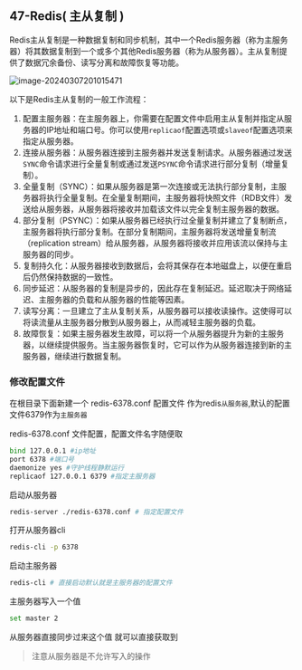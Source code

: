 ## 47-Redis( 主从复制 )

Redis主从复制是一种数据复制和同步机制，其中一个Redis服务器（称为主服务器）将其数据复制到一个或多个其他Redis服务器（称为从服务器）。主从复制提供了数据冗余备份、读写分离和故障恢复等功能。

![image-20240307201015471](https://chen-1320883525.cos.ap-chengdu.myqcloud.com/img/image-20240307201015471.png)

以下是Redis主从复制的一般工作流程：

1. 配置主服务器：在主服务器上，你需要在配置文件中启用主从复制并指定从服务器的IP地址和端口号。你可以使用`replicaof`配置选项或`slaveof`配置选项来指定从服务器。
2. 连接从服务器：从服务器连接到主服务器并发送复制请求。从服务器通过发送`SYNC`命令请求进行全量复制或通过发送`PSYNC`命令请求进行部分复制（增量复制）。
3. 全量复制（SYNC）：如果从服务器是第一次连接或无法执行部分复制，主服务器将执行全量复制。在全量复制期间，主服务器将快照文件（RDB文件）发送给从服务器，从服务器将接收并加载该文件以完全复制主服务器的数据。
4. 部分复制（PSYNC）：如果从服务器已经执行过全量复制并建立了复制断点，主服务器将执行部分复制。在部分复制期间，主服务器将发送增量复制流（replication stream）给从服务器，从服务器将接收并应用该流以保持与主服务器的同步。
5. 复制持久化：从服务器接收到数据后，会将其保存在本地磁盘上，以便在重启后仍然保持数据的一致性。
6. 同步延迟：从服务器的复制是异步的，因此存在复制延迟。延迟取决于网络延迟、主服务器的负载和从服务器的性能等因素。
7. 读写分离：一旦建立了主从复制关系，从服务器可以接收读操作。这使得可以将读流量从主服务器分散到从服务器上，从而减轻主服务器的负载。
8. 故障恢复：如果主服务器发生故障，可以将一个从服务器提升为新的主服务器，以继续提供服务。当主服务器恢复时，它可以作为从服务器连接到新的主服务器，继续进行数据复制。

### 修改配置文件

在根目录下面新建一个 redis-6378.conf 配置文件 作为redis`从服务器`,默认的配置文件6379作为`主服务器`

redis-6378.conf 文件配置，配置文件名字随便取

```bash
bind 127.0.0.1 #ip地址
port 6378 #端口号
daemonize yes #守护线程静默运行
replicaof 127.0.0.1 6379 #指定主服务器
```

启动从服务器

```bash
redis-server ./redis-6378.conf # 指定配置文件
```

打开从服务器cli

```bash
redis-cli -p 6378
```

启动主服务器

```bash
redis-cli # 直接启动默认就是主服务器的配置文件
```

主服务器写入一个值

```bash
set master 2
```

从服务器直接同步过来这个值 就可以直接获取到

> 注意从服务器是不允许写入的操作